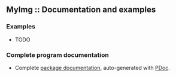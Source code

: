 MyImg :: Documentation and examples
-----------------------------------

### Examples

* TODO

### Complete program documentation

* Complete [package documentation](./pdoc.html/index.html),
auto-generated with [PDoc](https://pdoc.dev).
